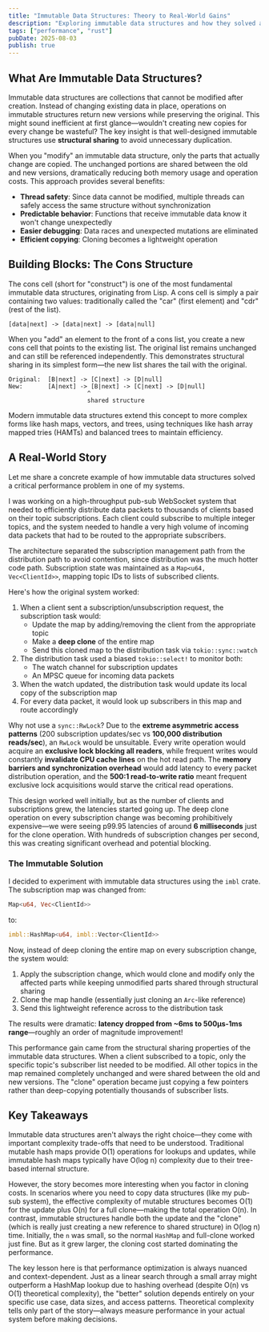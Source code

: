 ```yaml
---
title: "Immutable Data Structures: Theory to Real-World Gains"
description: "Exploring immutable data structures and how they solved a critical performance bottleneck in a high-throughput WebSocket system"
tags: ["performance", "rust"]
pubDate: 2025-08-03
publish: true
---
```


## What Are Immutable Data Structures?

Immutable data structures are collections that cannot be modified after creation. Instead of changing existing data in place, operations on immutable structures return new versions while preserving the original. This might sound inefficient at first glance—wouldn't creating new copies for every change be wasteful? The key insight is that well-designed immutable structures use **structural sharing** to avoid unnecessary duplication.

When you "modify" an immutable data structure, only the parts that actually change are copied. The unchanged portions are shared between the old and new versions, dramatically reducing both memory usage and operation costs. This approach provides several benefits:

- **Thread safety**: Since data cannot be modified, multiple threads can safely access the same structure without synchronization
- **Predictable behavior**: Functions that receive immutable data know it won't change unexpectedly
- **Easier debugging**: Data races and unexpected mutations are eliminated
- **Efficient copying**: Cloning becomes a lightweight operation

## Building Blocks: The Cons Structure

The cons cell (short for "construct") is one of the most fundamental immutable data structures, originating from Lisp. A cons cell is simply a pair containing two values: traditionally called the "car" (first element) and "cdr" (rest of the list).

```
[data|next] -> [data|next] -> [data|null]
```

When you "add" an element to the front of a cons list, you create a new cons cell that points to the existing list. The original list remains unchanged and can still be referenced independently. This demonstrates structural sharing in its simplest form—the new list shares the tail with the original.

```
Original:  [B|next] -> [C|next] -> [D|null]
New:       [A|next] -> [B|next] -> [C|next] -> [D|null]
                      ^
                      shared structure
```

Modern immutable data structures extend this concept to more complex forms like hash maps, vectors, and trees, using techniques like hash array mapped tries (HAMTs) and balanced trees to maintain efficiency.

## A Real-World Story

Let me share a concrete example of how immutable data structures solved a critical performance problem in one of my systems.

I was working on a high-throughput pub-sub WebSocket system that needed to efficiently distribute data packets to thousands of clients based on their topic subscriptions. Each client could subscribe to multiple integer topics, and the system needed to handle a very high volume of incoming data packets that had to be routed to the appropriate subscribers.

The architecture separated the subscription management path from the distribution path to avoid contention, since distribution was the much hotter code path. Subscription state was maintained as a `Map<u64, Vec<ClientId>>`, mapping topic IDs to lists of subscribed clients.

Here's how the original system worked:

1. When a client sent a subscription/unsubscription request, the subscription task would:
   - Update the map by adding/removing the client from the appropriate topic
   - Make a **deep clone** of the entire map
   - Send this cloned map to the distribution task via `tokio::sync::watch`
2. The distribution task used a biased `tokio::select!` to monitor both:
   - The watch channel for subscription updates
   - An MPSC queue for incoming data packets
3. When the watch updated, the distribution task would update its local copy of the subscription map
4. For every data packet, it would look up subscribers in this map and route accordingly

Why not use a `sync::RwLock`? Due to the **extreme asymmetric access patterns** (200 subscription updates/sec vs **100,000 distribution reads/sec**), an `RwLock` would be unsuitable. Every write operation would acquire an **exclusive lock blocking all readers**, while frequent writes would constantly **invalidate CPU cache lines** on the hot read path. The **memory barriers and synchronization overhead** would add latency to every packet distribution operation, and the **500:1 read-to-write ratio** meant frequent exclusive lock acquisitions would starve the critical read operations.

This design worked well initially, but as the number of clients and subscriptions grew, the latencies started going up. The deep clone operation on every subscription change was becoming prohibitively expensive—we were seeing p99.95 latencies of around **6 milliseconds** just for the clone operation. With hundreds of subscription changes per second, this was creating significant overhead and potential blocking.

### The Immutable Solution

I decided to experiment with immutable data structures using the `imbl` crate. The subscription map was changed from:

```rust
Map<u64, Vec<ClientId>>
```

to:

```rust
imbl::HashMap<u64, imbl::Vector<ClientId>>
```

Now, instead of deep cloning the entire map on every subscription change, the system would:

1. Apply the subscription change, which would clone and modify only the affected parts while keeping unmodified parts shared through structural sharing
2. Clone the map handle (essentially just cloning an `Arc`-like reference)
3. Send this lightweight reference across to the distribution task

The results were dramatic: **latency dropped from ~6ms to 500µs-1ms range**—roughly an order of magnitude improvement!

This performance gain came from the structural sharing properties of the immutable data structures. When a client subscribed to a topic, only the specific topic's subscriber list needed to be modified. All other topics in the map remained completely unchanged and were shared between the old and new versions. The "clone" operation became just copying a few pointers rather than deep-copying potentially thousands of subscriber lists.

## Key Takeaways

Immutable data structures aren't always the right choice—they come with important complexity trade-offs that need to be understood. Traditional mutable hash maps provide O(1) operations for lookups and updates, while immutable hash maps typically have O(log n) complexity due to their tree-based internal structure.

However, the story becomes more interesting when you factor in cloning costs. In scenarios where you need to copy data structures (like my pub-sub system), the effective complexity of mutable structures becomes O(1) for the update plus O(n) for a full clone—making the total operation O(n). In contrast, immutable structures handle both the update and the "clone" (which is really just creating a new reference to shared structure) in O(log n) time. Initially, the `n` was small, so the normal `HashMap` and full-clone worked just fine. But as it grew larger, the cloning cost started dominating the performance.

The key lesson here is that performance optimization is always nuanced and context-dependent. Just as a linear search through a small array might outperform a HashMap lookup due to hashing overhead (despite O(n) vs O(1) theoretical complexity), the "better" solution depends entirely on your specific use case, data sizes, and access patterns. Theoretical complexity tells only part of the story—always measure performance in your actual system before making decisions.
